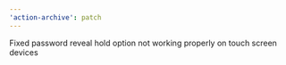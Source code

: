 ```yaml
---
'action-archive': patch
---
```


Fixed password reveal hold option not working properly on touch screen devices
